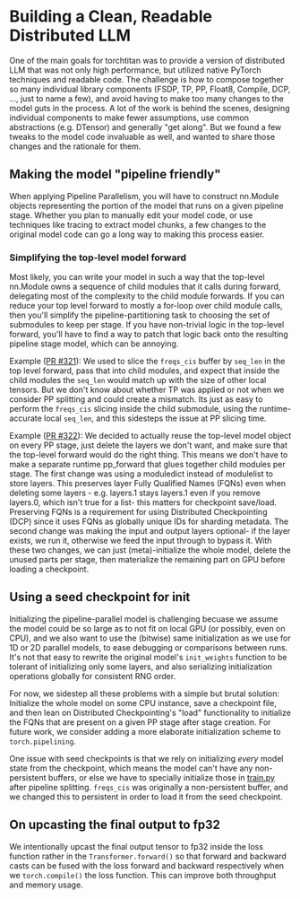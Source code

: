 # Building a Clean, Readable Distributed LLM
One of the main goals for torchtitan was to provide a version of distributed LLM that was not only high performance, but utilized native PyTorch techniques and readable code. The challenge is how to compose together so many individual library components (FSDP, TP, PP, Float8, Compile, DCP, ..., just to name a few), and avoid having to make too many changes to the model guts in the process. A lot of the work is behind the scenes, designing individual components to make fewer assumptions, use common abstractions (e.g. DTensor) and generally "get along". But we found a few tweaks to the model code invaluable as well, and wanted to share those changes and the rationale for them.

## Making the model "pipeline friendly"
When applying Pipeline Parallelism, you will have to construct nn.Module objects representing the portion of the model that runs on a given pipeline stage. Whether you plan to manually edit your model code, or use techniques like tracing to extract model chunks, a few changes to the original model code can go a long way to making this process easier.

### Simplifying the top-level model forward
Most likely, you can write your model in such a way that the top-level nn.Module owns a sequence of child modules that it calls during forward, delegating most of the complexity to the child module forwards.  If you can reduce your top level forward to mostly a for-loop over child module calls, then you'll simplify the pipeline-partitioning task to choosing the set of submodules to keep per stage.  If you have non-trivial logic in the top-level forward, you'll have to find a way to patch that logic back onto the resulting pipeline stage model, which can be annoying.

Example ([PR #321](https://github.com/pytorch/torchtitan/pull/321)):
We used to slice the `freqs_cis` buffer by `seq_len` in the top level forward, pass that into child modules, and expect that inside the child modules the `seq_len` would match up with the size of other local tensors.  But we don't know about whether TP was applied or not when we consider PP splitting and could create a mismatch.  Its just as easy to perform the `freqs_cis` slicing inside the child submodule, using the runtime-accurate local `seq_len`, and this sidesteps the issue at PP slicing time.

Example ([PR #322](https://github.com/pytorch/torchtitan/pull/322)):
We decided to actually reuse the top-level model object on every PP stage, just delete the layers we don't want, and make sure that the top-level forward would do the right thing.  This means we don't have to make a separate runtime pp_forward that glues together child modules per stage.  The first change was using a moduledict instead of modulelist to store layers. This preserves layer Fully Qualified Names (FQNs) even when deleting some layers - e.g. layers.1 stays layers.1 even if you remove layers.0, which isn't true for a list- this matters for checkpoint save/load.  Preserving FQNs is a requirement for using Distributed Checkpointing (DCP) since it uses FQNs as globally unique IDs for sharding metadata. The second change was making the input and output layers optional- if the layer exists, we run it, otherwise we feed the input through to bypass it.  With these two changes, we can just (meta)-initialize the whole model, delete the unused parts per stage, then materialize the remaining part on GPU before loading a checkpoint.

## Using a seed checkpoint for init
Initializing the pipeline-parallel model is challenging becuase we assume the model could be so large as to not fit on local GPU (or possibly, even on CPU), and we also want to use the (bitwise) same initialization as we use for 1D or 2D parallel models, to ease debugging or comparisons between runs. It's not that easy to rewrite the original model's `init_weights` function to be tolerant of initializing only some layers, and also serializing initialization operations globally for consistent RNG order.

For now, we sidestep all these problems with a simple but brutal solution: Initialize the whole model on some CPU instance, save a checkpoint file, and then lean on Distributed Checkpointing's "load" functionality to initialize the FQNs that are present on a given PP stage after stage creation.  For future work, we consider adding a more elaborate initialization scheme to `torch.pipelining`.

One issue with seed checkpoints is that we rely on initializing _every_ model state from the checkpoint, which means the model can't have any non-persistent buffers, or else we have to specially initialize those in [train.py](../train.py) after pipeline splitting.  `freqs_cis` was originally a non-persistent buffer, and we changed this to persistent in order to load it from the seed checkpoint.

## On upcasting the final output to fp32
We intentionally upcast the final output tensor to fp32 inside the loss function rather in the `Transformer.forward()` so that forward and backward casts can be fused with the loss forward and backward respectively when we `torch.compile()` the loss function. This can improve both throughput and memory usage.
